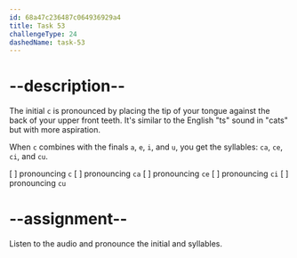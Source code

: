 ```yaml
---
id: 68a47c236487c064936929a4
title: Task 53
challengeType: 24
dashedName: task-53
---
```


<!--SPEAKING-->

<!-- (Audio) A: c, ca, ce, ci, cu -->

# --description--

The initial `c` is pronounced by placing the tip of your tongue against the back of your upper front teeth. It's similar to the English "ts" sound in "cats" but with more aspiration.

When `c` combines with the finals `a`, `e`, `i`, and `u`, you get the syllables: `ca`, `ce`, `ci`, and `cu`.

[ ] pronouncing `c`
[ ] pronouncing `ca`
[ ] pronouncing `ce`
[ ] pronouncing `ci`
[ ] pronouncing `cu`

# --assignment--

Listen to the audio and pronounce the initial and syllables.

